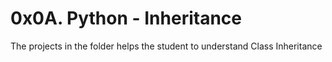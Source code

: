 # 0x0A. Python - Inheritance

The projects in the folder helps the student to understand Class Inheritance
